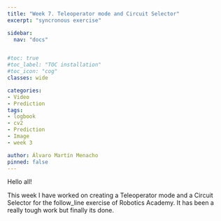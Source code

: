 ```yaml
---
title: "Week 7. Teleoperator mode and Circuit Selector"
excerpt: "syncronous exercise"

sidebar:
  nav: "docs"


#toc: true
#toc_label: "TOC installation"
#toc_icon: "cog"
classes: wide

categories:
- Video
- Prediction
tags:
- logbook
- cv2
- Prediction
- Image
- week 3

author: Álvaro Martín Menacho
pinned: false
---
```


Hello all!

This week I have worked on creating a Teleoperator mode and a Circuit Selector for the follow_line exercise of Robotics Academy. It has been a really tough work but finally
its done.
